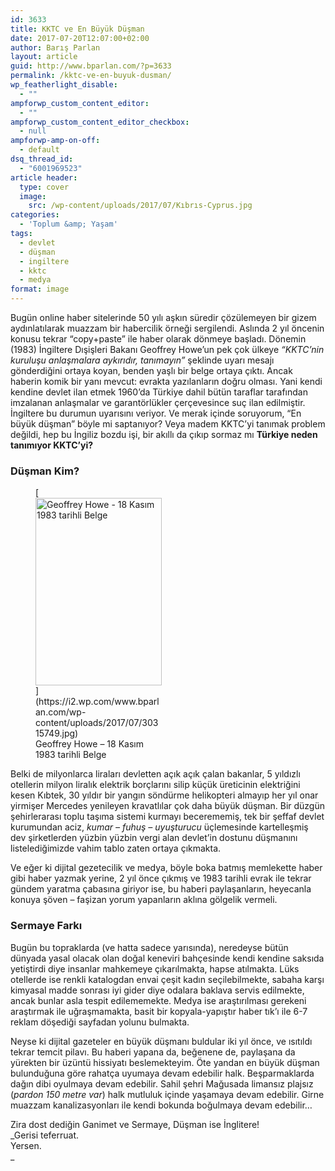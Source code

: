 ```yaml
---
id: 3633
title: KKTC ve En Büyük Düşman
date: 2017-07-20T12:07:00+02:00
author: Barış Parlan
layout: article
guid: http://www.bparlan.com/?p=3633
permalink: /kktc-ve-en-buyuk-dusman/
wp_featherlight_disable:
  - ""
ampforwp_custom_content_editor:
  - ""
ampforwp_custom_content_editor_checkbox:
  - null
ampforwp-amp-on-off:
  - default
dsq_thread_id:
  - "6001969523"
article header:
  type: cover
  image:
    src: /wp-content/uploads/2017/07/Kıbrıs-Cyprus.jpg
categories:
  - 'Toplum &amp; Yaşam'
tags:
  - devlet
  - düşman
  - ingiltere
  - kktc
  - medya
format: image
---
```


Bugün online haber sitelerinde 50 yılı aşkın süredir çözülemeyen bir gizem aydınlatılarak muazzam bir habercilik örneği sergilendi. Aslında 2 yıl öncenin konusu tekrar &#8220;copy+paste&#8221; ile haber olarak dönmeye başladı. Dönemin (1983) İngiltere Dışişleri Bakanı Geoffrey Howe&#8217;un pek çok ülkeye _&#8220;KKTC&#8217;nin kuruluşu anlaşmalara aykırıdır, tanımayın&#8221;_ şeklinde uyarı mesajı gönderdiğini ortaya koyan, benden yaşlı bir belge ortaya çıktı. Ancak haberin komik bir yanı mevcut: evrakta yazılanların doğru olması. Yani kendi kendine devlet ilan etmek 1960&#8217;da Türkiye dahil bütün taraflar tarafından imzalanan anlaşmalar ve garantörlükler çerçevesince suç ilan edilmiştir. İngiltere bu durumun uyarısını veriyor. Ve merak içinde soruyorum, &#8220;En büyük düşman&#8221; böyle mi saptanıyor? Veya madem KKTC&#8217;yi tanımak problem değildi, hep bu İngiliz bozdu işi, bir akıllı da çıkıp sormaz mı **Türkiye neden tanımıyor KKTC&#8217;yi?**

### Düşman Kim?

<figure id="attachment_3636" aria-describedby="caption-attachment-3636" style="width: 202px" class="wp-caption alignright">[<img class="size-medium wp-image-3636" src="https://i2.wp.com/www.bparlan.com/wp-content/uploads/2017/07/30315749.jpg?resize=202%2C300" alt="Geoffrey Howe - 18 Kasım 1983 tarihli Belge" width="202" height="300" srcset="https://i2.wp.com/www.bparlan.com/wp-content/uploads/2017/07/30315749.jpg?resize=202%2C300 202w, https://i2.wp.com/www.bparlan.com/wp-content/uploads/2017/07/30315749.jpg?resize=336%2C500 336w, https://i2.wp.com/www.bparlan.com/wp-content/uploads/2017/07/30315749.jpg?w=430 430w" sizes="(max-width: 202px) 100vw, 202px" data-recalc-dims="1" />](https://i2.wp.com/www.bparlan.com/wp-content/uploads/2017/07/30315749.jpg)<figcaption id="caption-attachment-3636" class="wp-caption-text">Geoffrey Howe &#8211; 18 Kasım 1983 tarihli Belge</figcaption></figure>

Belki de milyonlarca liraları devletten açık açık çalan bakanlar, 5 yıldızlı otellerin milyon liralık elektrik borçlarını silip küçük üreticinin elektriğini kesen Kıbtek, 30 yıldır bir yangın söndürme helikopteri almayıp her yıl onar yirmişer Mercedes yenileyen kravatlılar çok daha büyük düşman. Bir düzgün şehirlerarası toplu taşıma sistemi kurmayı becerememiş, tek bir şeffaf devlet kurumundan aciz, _kumar &#8211; fuhuş &#8211; uyuşturucu_ üçlemesinde kartelleşmiş dev şirketlerden yüzbin yüzbin vergi alan devlet&#8217;in dostunu düşmanını listelediğimizde vahim tablo zaten ortaya çıkmakta.

Ve eğer ki dijital gezetecilik ve medya, böyle boka batmış memlekette haber gibi haber yazmak yerine, 2 yıl önce çıkmış ve 1983 tarihli evrak ile tekrar gündem yaratma çabasına giriyor ise, bu haberi paylaşanların, heyecanla konuya şöven &#8211; faşizan yorum yapanların aklına gölgelik vermeli.

### Sermaye Farkı

Bugün bu topraklarda (ve hatta sadece yarısında), neredeyse bütün dünyada yasal olacak olan doğal keneviri bahçesinde kendi kendine saksıda yetiştirdi diye insanlar mahkemeye çıkarılmakta, hapse atılmakta. Lüks otellerde ise renkli katalogdan envai çeşit kadın seçilebilmekte, sabaha karşı kimyasal madde sonrası iyi gider diye odalara baklava servis edilmekte, ancak bunlar asla tespit edilememekte. Medya ise araştırılması gerekeni araştırmak ile uğraşmamakta, basit bir kopyala-yapıştır haber tık&#8217;ı ile 6-7 reklam döşediği sayfadan yolunu bulmakta.

Neyse ki dijital gazeteler en büyük düşmanı buldular iki yıl önce, ve ısıtıldı tekrar temcit pilavı. Bu haberi yapana da, beğenene de, paylaşana da yürekten bir üzüntü hissiyatı beslemekteyim. Öte yandan en büyük düşman bulunduğuna göre rahatça uyumaya devam edebilir halk. Beşparmaklarda dağın dibi oyulmaya devam edebilir. Sahil şehri Mağusada limansız plajsız (_pardon 150 metre var_) halk mutluluk içinde yaşamaya devam edebilir. Girne muazzam kanalizasyonları ile kendi bokunda boğulmaya devam edebilir&#8230;

Zira dost dediğin Ganimet ve Sermaye, Düşman ise İnglitere!  
_Gerisi teferruat.  
Yersen.  
_ 
